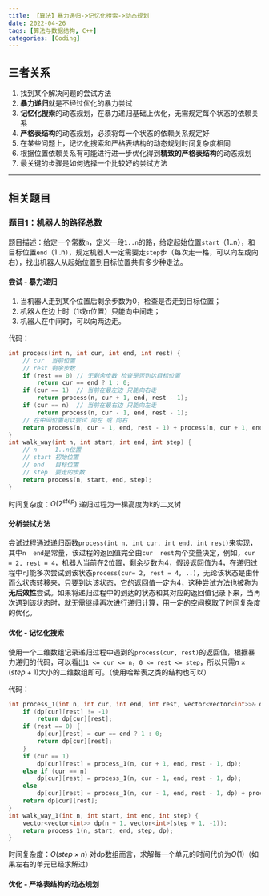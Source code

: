 ```yaml
---
title: 【算法】暴力递归->记忆化搜索->动态规划
date: 2022-04-26
tags: [算法与数据结构, C++]
categories: [Coding]
---
```


## 三者关系
1. 找到某个解决问题的尝试方法
2. **暴力递归**就是不经过优化的暴力尝试
3. **记忆化搜索**的动态规划，在暴力递归基础上优化，无需规定每个状态的依赖关系
4. **严格表结构**的动态规划，必须将每一个状态的依赖关系规定好
5. 在某些问题上，记忆化搜索和严格表结构的动态规划时间复杂度相同
6. 根据位置依赖关系有可能进行进一步优化得到**精致的严格表结构**的动态规划
7. 最关键的步骤是如何选择一个比较好的尝试方法

-----

## 相关题目
### 题目1：机器人的路径总数
题目描述：给定一个常数`n`，定义一段`1..n`的路，给定起始位置`start`（1..n），和目标位置`end`（1..n），规定机器人一定需要走`step`步（每次走一格，可以向左或向右），找出机器人从起始位置到目标位置共有多少种走法。  

#### 尝试 - 暴力递归
1. 当机器人走到某个位置后剩余步数为0，检查是否走到目标位置；
2. 机器人在边上时（1或n位置）只能向中间走；
3. 机器人在中间时，可以向两边走。

代码：  
```cpp
int process(int n, int cur, int end, int rest) {
    // cur  当前位置
    // rest 剩余步数
    if (rest == 0) // 无剩余步数 检查是否到达目标位置
        return cur == end ? 1 : 0;
    if (cur == 1)  // 当前在最左边 只能向右走
        return process(n, cur + 1, end, rest - 1);
    if (cur == n)  // 当前在最右边 只能向左走
        return process(n, cur - 1, end, rest - 1);
    // 在中间位置可以尝试 向左 或 向右
    return process(n, cur - 1, end, rest - 1) + process(n, cur + 1, end, rest - 1);
}
int walk_way(int n, int start, int end, int step) {
    // n     1..n位置
    // start 初始位置
    // end   目标位置
    // step  要走的步数
    return process(n, start, end, step);
}
```
时间复杂度：$O\left(2^{step}\right)$ 递归过程为一棵高度为k的二叉树

#### 分析尝试方法
尝试过程通过递归函数`process(int n, int cur, int end, int rest)`来实现，其中`n  end`是常量，该过程的返回值完全由`cur  rest`两个变量决定，例如，`cur = 2, rest = 4`，机器人当前在2位置，剩余步数为4，假设返回值为4，在递归过程中可能多次尝试到该状态`process(cur= 2, rest = 4, ..)`，无论该状态是由什而么状态转移来，只要到达该状态，它的返回值一定为4，这种尝试方法也被称为**无后效性**尝试。如果将递归过程中的到达的状态和其对应的返回值记录下来，当再次遇到该状态时，就无需继续再次进行递归计算，用一定的空间换取了时间复杂度的优化。

#### 优化 - 记忆化搜索
使用一个二维数组记录递归过程中遇到的`process(cur, rest)`的返回值，根据暴力递归的代码，可以看出`1 <= cur <= n`，`0 <= rest <= step`，所以只需$n\times\left(step+1\right)$大小的二维数组即可。（使用哈希表之类的结构也可以）

代码：  
```cpp
int process_1(int n, int cur, int end, int rest, vector<vector<int>>& dp) {
    if (dp[cur][rest] != -1)
        return dp[cur][rest];
    if (rest == 0) {
        dp[cur][rest] = cur == end ? 1 : 0;
        return dp[cur][rest];
    }
    if (cur == 1)
        dp[cur][rest] = process_1(n, cur + 1, end, rest - 1, dp);
    else if (cur == n)
        dp[cur][rest] = process_1(n, cur - 1, end, rest - 1, dp);
    else
        dp[cur][rest] = process_1(n, cur - 1, end, rest - 1, dp) + process_1(n, cur + 1, end, rest - 1, dp);
    return dp[cur][rest];
}
int walk_way_1(int n, int start, int end, int step) {
    vector<vector<int>> dp(n + 1, vector<int>(step + 1, -1));
    return process_1(n, start, end, step, dp);
}
```
时间复杂度：$O\left(step\times n\right)$ 对dp数组而言，求解每一个单元的时间代价为$O\left(1\right)$（如果左右的单元已经求解过）

#### 优化 - 严格表结构的动态规划